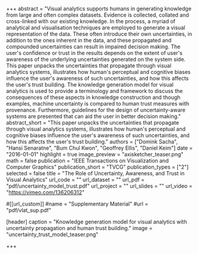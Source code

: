 +++
abstract = "Visual analytics supports humans in generating knowledge from large and often complex datasets. Evidence is collected, collated and cross-linked with our existing knowledge. In the process, a myriad of analytical and visualisation techniques are employed to generate a visual representation of the data. These often introduce their own uncertainties, in addition to the ones inherent in the data, and these propagated and compounded uncertainties can result in impaired decision making. The user's confidence or trust in the results depends on the extent of user's awareness of the underlying uncertainties generated on the system side. This paper unpacks the uncertainties that propagate through visual analytics systems, illustrates how human's perceptual and cognitive biases influence the user's awareness of such uncertainties, and how this affects the user's trust building. The knowledge generation model for visual analytics is used to provide a terminology and framework to discuss the consequences of these aspects in knowledge construction and though examples, machine uncertainty is compared to human trust measures with provenance. Furthermore, guidelines for the design of uncertainty-aware systems are presented that can aid the user in better decision making."
abstract_short = "This paper unpacks the uncertainties that propagate through visual analytics systems, illustrates how human's perceptual and cognitive biases influence the user's awareness of such uncertainties, and how this affects the user's trust building."
authors = ["Domink Sacha", "Hansi Senaratne", "Bum Chul Kwon", "Geoffrey Ellis", "Daniel Keim"]
date = "2016-01-01"
highlight = true
image_preview = "axisketcher_teaser.png"
math = false
publication = "IEEE Transactions on Visualization and Computer Graphics"
publication_short = "TVCG"
publication_types = ["2"]
selected = false
title = "The Role of Uncertainty, Awareness, and Trust in Visual Analytics"
url_code = ""
url_dataset = ""
url_pdf = "pdf/uncertainty_model_trust.pdf"
url_project = ""
url_slides = ""
url_video = "https://vimeo.com/136206312"

#[[url_custom]]
#name = "Supplementary Material"
#url = "pdf/vlat_sup.pdf"

[header]
  caption = "Knowledge generation model for visual analytics with uncertainty propagation and human trust building."
  image = "uncertainty_trust_model_teaser.png"

+++

